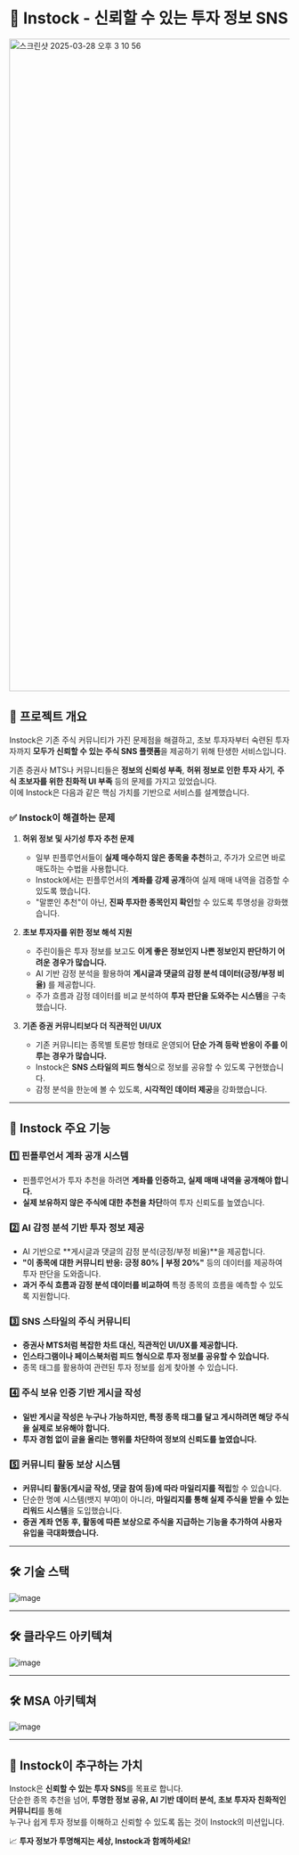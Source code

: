 
# 📢 Instock - 신뢰할 수 있는 투자 정보 SNS

<img width="1171" alt="스크린샷 2025-03-28 오후 3 10 56" src="https://github.com/user-attachments/assets/fb41251f-8168-44c5-904a-99786a772e4e" />


## 🔎 프로젝트 개요
Instock은 기존 주식 커뮤니티가 가진 문제점을 해결하고, 초보 투자자부터 숙련된 투자자까지 **모두가 신뢰할 수 있는 주식 SNS 플랫폼**을 제공하기 위해 탄생한 서비스입니다.

기존 증권사 MTS나 커뮤니티들은 **정보의 신뢰성 부족**, **허위 정보로 인한 투자 사기**, **주식 초보자를 위한 친화적 UI 부족** 등의 문제를 가지고 있었습니다.  
이에 Instock은 다음과 같은 핵심 가치를 기반으로 서비스를 설계했습니다.

### ✅ Instock이 해결하는 문제
1. **허위 정보 및 사기성 투자 추천 문제**
   - 일부 핀플루언서들이 **실제 매수하지 않은 종목을 추천**하고, 주가가 오르면 바로 매도하는 수법을 사용합니다.
   - Instock에서는 핀플루언서의 **계좌를 강제 공개**하여 실제 매매 내역을 검증할 수 있도록 했습니다.
   - "말뿐인 추천"이 아닌, **진짜 투자한 종목인지 확인**할 수 있도록 투명성을 강화했습니다.

2. **초보 투자자를 위한 정보 해석 지원**
   - 주린이들은 투자 정보를 보고도 **이게 좋은 정보인지 나쁜 정보인지 판단하기 어려운 경우가 많습니다.**
   - AI 기반 감정 분석을 활용하여 **게시글과 댓글의 감정 분석 데이터(긍정/부정 비율)** 를 제공합니다.
   - 주가 흐름과 감정 데이터를 비교 분석하여 **투자 판단을 도와주는 시스템**을 구축했습니다.

3. **기존 증권 커뮤니티보다 더 직관적인 UI/UX**
   - 기존 커뮤니티는 종목별 토론방 형태로 운영되어 **단순 가격 등락 반응이 주를 이루는 경우가 많습니다.**
   - Instock은 **SNS 스타일의 피드 형식**으로 정보를 공유할 수 있도록 구현했습니다.
   - 감정 분석을 한눈에 볼 수 있도록, **시각적인 데이터 제공**을 강화했습니다.

---

## 🚀 Instock 주요 기능
### 1️⃣ 핀플루언서 계좌 공개 시스템
- 핀플루언서가 투자 추천을 하려면 **계좌를 인증하고, 실제 매매 내역을 공개해야 합니다.**
- **실제 보유하지 않은 주식에 대한 추천을 차단**하여 투자 신뢰도를 높였습니다.

### 2️⃣ AI 감정 분석 기반 투자 정보 제공
- AI 기반으로 **게시글과 댓글의 감정 분석(긍정/부정 비율)**을 제공합니다.
- **"이 종목에 대한 커뮤니티 반응: 긍정 80% | 부정 20%"** 등의 데이터를 제공하여 투자 판단을 도와줍니다.
- **과거 주식 흐름과 감정 분석 데이터를 비교하여** 특정 종목의 흐름을 예측할 수 있도록 지원합니다.

### 3️⃣ SNS 스타일의 주식 커뮤니티
- **증권사 MTS처럼 복잡한 차트 대신, 직관적인 UI/UX를 제공합니다.**
- **인스타그램이나 페이스북처럼 피드 형식으로 투자 정보를 공유할 수 있습니다.**
- 종목 태그를 활용하여 관련된 투자 정보를 쉽게 찾아볼 수 있습니다.

### 4️⃣ 주식 보유 인증 기반 게시글 작성
- **일반 게시글 작성은 누구나 가능하지만, 특정 종목 태그를 달고 게시하려면 해당 주식을 실제로 보유해야 합니다.**
- **투자 경험 없이 글을 올리는 행위를 차단하여 정보의 신뢰도를 높였습니다.**

### 5️⃣ 커뮤니티 활동 보상 시스템
- **커뮤니티 활동(게시글 작성, 댓글 참여 등)에 따라 마일리지를 적립**할 수 있습니다.
- 단순한 명예 시스템(뱃지 부여)이 아니라, **마일리지를 통해 실제 주식을 받을 수 있는 리워드 시스템**을 도입했습니다.
- **증권 계좌 연동 후, 활동에 따른 보상으로 주식을 지급하는 기능을 추가하여 사용자 유입을 극대화했습니다.**

---

## 🛠️ 기술 스택
![image](https://github.com/user-attachments/assets/fab488f8-64a9-46d0-8f82-d4a2cdbe784e)

---

## 🛠️ 클라우드 아키텍쳐

![image](https://github.com/user-attachments/assets/44558bf8-52d5-4b4e-b70b-0df3903675a0)

---

## 🛠️ MSA 아키텍쳐

![image](https://github.com/user-attachments/assets/59529e62-af45-457b-b0c3-d85e8b5063b7)

---


## 📢 Instock이 추구하는 가치
Instock은 **신뢰할 수 있는 투자 SNS**를 목표로 합니다.  
단순한 종목 추천을 넘어, **투명한 정보 공유, AI 기반 데이터 분석, 초보 투자자 친화적인 커뮤니티**를 통해  
누구나 쉽게 투자 정보를 이해하고 신뢰할 수 있도록 돕는 것이 Instock의 미션입니다.

📈 **투자 정보가 투명해지는 세상, Instock과 함께하세요!**
